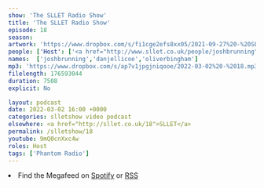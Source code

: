 ```yaml
---
show: 'The SLLET Radio Show'
title: 'The SLLET Radio Show'
episode: 18
season: 
artwork: 'https://www.dropbox.com/s/fi1cge2efs8xx05/2021-09-27%20-%20SLLET%20radio%20square.png?raw=1'
people: ['Host': ['<a href="http://www.sllet.co.uk/people/joshbrunning">Josh Brunning</a>','<a href="http://www.sllet.co.uk/people/danjellicoe">Dan Jellicoe</a>'],'Guests':'<a href="http://www.sllet.co.uk/people/oliverbingham">Oliver Bingham</a>']
names:  ['joshbrunning','danjellicoe','oliverbingham']
mp3: 'https://www.dropbox.com/s/ap7v1jpgjniqooe/2022-03-02%20-%2018.mp3?raw=1'
filelength: 176593044
duration: 7508
explicit: No

layout: podcast
date: 2022-03-02 16:00 +0000
categories: slletshow video podcast
elsewhere: <a href="http://sllet.co.uk/18">SLLET</a>
permalink: /slletshow/18
youtube: 9mQ0cnXxc4w
roles: Host
tags: ['Phantom Radio']
---
```


<li>Find the Megafeed on <a href="https://open.spotify.com/show/1WGc6YCF3UfAL7E62gHLAS?si=eff5901deb8d498e">Spotify</a> or <a href="https://anchor.fm/s/849e58ac/podcast/rss">RSS</a></li>

